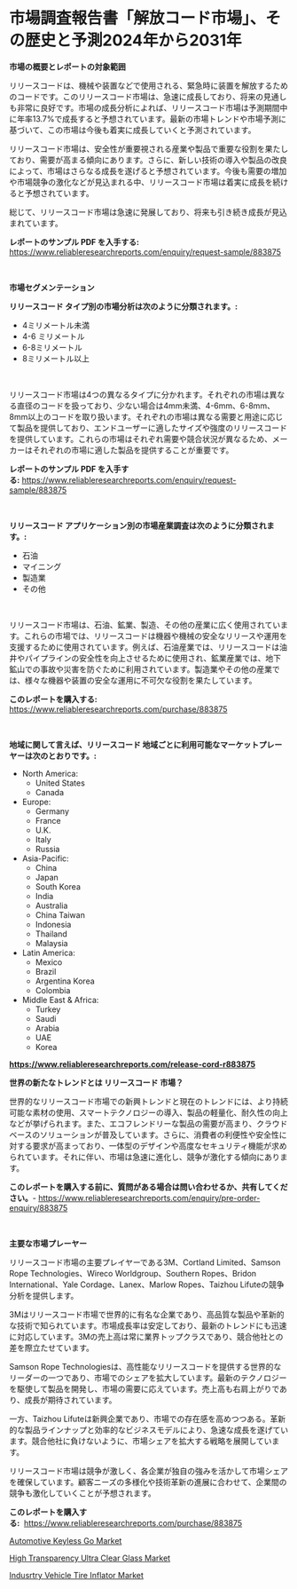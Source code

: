 <p><h1>市場調査報告書「解放コード市場」、その歴史と予測2024年から2031年</h1></p><p><strong>市場の概要とレポートの対象範囲</strong></p>
<p><p>リリースコードは、機械や装置などで使用される、緊急時に装置を解放するためのコードです。このリリースコード市場は、急速に成長しており、将来の見通しも非常に良好です。市場の成長分析によれば、リリースコード市場は予測期間中に年率13.7%で成長すると予想されています。最新の市場トレンドや市場予測に基づいて、この市場は今後も着実に成長していくと予測されています。</p><p>リリースコード市場は、安全性が重要視される産業や製品で重要な役割を果たしており、需要が高まる傾向にあります。さらに、新しい技術の導入や製品の改良によって、市場はさらなる成長を遂げると予想されています。今後も需要の増加や市場競争の激化などが見込まれる中、リリースコード市場は着実に成長を続けると予想されています。</p><p>総じて、リリースコード市場は急速に発展しており、将来も引き続き成長が見込まれています。</p></p>
<p><strong>レポートのサンプル PDF を入手する:</strong> <a href="https://www.reliableresearchreports.com/enquiry/request-sample/883875">https://www.reliableresearchreports.com/enquiry/request-sample/883875</a></p>
<p>&nbsp;</p>
<p><strong>市場セグメンテーション</strong></p>
<p><strong>リリースコード タイプ別の市場分析は次のように分類されます。:</strong></p>
<p><ul><li>4ミリメートル未満</li><li>4-6 ミリメートル</li><li>6-8ミリメートル</li><li>8ミリメートル以上</li></ul></p>
<p>&nbsp;</p>
<p><p>リリースコード市場は4つの異なるタイプに分かれます。それぞれの市場は異なる直径のコードを扱っており、少ない場合は4mm未満、4-6mm、6-8mm、8mm以上のコードを取り扱います。それぞれの市場は異なる需要と用途に応じて製品を提供しており、エンドユーザーに適したサイズや強度のリリースコードを提供しています。これらの市場はそれぞれ需要や競合状況が異なるため、メーカーはそれぞれの市場に適した製品を提供することが重要です。</p></p>
<p><strong>レポートのサンプル PDF を入手する:</strong>&nbsp;<a href="https://www.reliableresearchreports.com/enquiry/request-sample/883875">https://www.reliableresearchreports.com/enquiry/request-sample/883875</a></p>
<p>&nbsp;</p>
<p><strong> リリースコード アプリケーション別の市場産業調査は次のように分類されます。:</strong></p>
<p><ul><li>石油</li><li>マイニング</li><li>製造業</li><li>その他</li></ul></p>
<p>&nbsp;</p>
<p><p>リリースコード市場は、石油、鉱業、製造、その他の産業に広く使用されています。これらの市場では、リリースコードは機器や機械の安全なリリースや運用を支援するために使用されています。例えば、石油産業では、リリースコードは油井やパイプラインの安全性を向上させるために使用され、鉱業産業では、地下鉱山での事故や災害を防ぐために利用されています。製造業やその他の産業では、様々な機器や装置の安全な運用に不可欠な役割を果たしています。</p></p>
<p><strong>このレポートを購入する:</strong>&nbsp; <a href="https://www.reliableresearchreports.com/purchase/883875">https://www.reliableresearchreports.com/purchase/883875</a></p>
<p>&nbsp;</p>
<p><strong>地域に関して言えば、リリースコード 地域ごとに利用可能なマーケットプレーヤーは次のとおりです。:</strong></p>
<p><ul>
    <li>
        North America:
        <ul>
            <li>United States</li>
            <li>Canada</li>
        </ul>
    </li>
    <li>
        Europe:
        <ul>
            <li>Germany</li>
            <li>France</li>
            <li>U.K.</li>
            <li>Italy</li>
            <li>Russia</li>
        </ul>
    </li>
    <li>
        Asia-Pacific:
        <ul>
            <li>China</li>
            <li>Japan</li>
            <li>South Korea</li>
            <li>India</li>
            <li>Australia</li>
            <li>China Taiwan</li>
            <li>Indonesia</li>
            <li>Thailand</li>
            <li>Malaysia</li>
        </ul>
    </li>
    <li>
        Latin America:
        <ul>
            <li>Mexico</li>
            <li>Brazil</li>
            <li>Argentina Korea</li>
            <li>Colombia</li>
        </ul>
    </li>
    <li>
        Middle East & Africa:
        <ul>
            <li>Turkey</li>
            <li>Saudi</li>
            <li>Arabia</li>
            <li>UAE</li>
            <li>Korea</li>
        </ul>
    </li>
    </ul></p>
<p><strong><a href="https://www.reliableresearchreports.com/release-cord-r883875">https://www.reliableresearchreports.com/release-cord-r883875</a></strong>&nbsp;</p>
<p><strong>世界の新たなトレンドとは リリースコード 市場？</strong></p>
<p><p>世界的なリリースコード市場での新興トレンドと現在のトレンドには、より持続可能な素材の使用、スマートテクノロジーの導入、製品の軽量化、耐久性の向上などが挙げられます。また、エコフレンドリーな製品の需要が高まり、クラウドベースのソリューションが普及しています。さらに、消費者の利便性や安全性に対する要求が高まっており、一体型のデザインや高度なセキュリティ機能が求められています。それに伴い、市場は急速に進化し、競争が激化する傾向にあります。</p></p>
<p><strong>このレポートを購入する前に、質問がある場合は問い合わせるか、共有してください。</strong>- <a href="https://www.reliableresearchreports.com/enquiry/pre-order-enquiry/883875">https://www.reliableresearchreports.com/enquiry/pre-order-enquiry/883875</a></p>
<p>&nbsp;</p>
<p><strong>主要な市場プレーヤー</strong></p>
<p><p>リリースコード市場の主要プレイヤーである3M、Cortland Limited、Samson Rope Technologies、Wireco Worldgroup、Southern Ropes、Bridon International、Yale Cordage、Lanex、Marlow Ropes、Taizhou Lifuteの競争分析を提供します。</p><p>3Mはリリースコード市場で世界的に有名な企業であり、高品質な製品や革新的な技術で知られています。市場成長率は安定しており、最新のトレンドにも迅速に対応しています。3Mの売上高は常に業界トップクラスであり、競合他社との差を際立たせています。</p><p>Samson Rope Technologiesは、高性能なリリースコードを提供する世界的なリーダーの一つであり、市場でのシェアを拡大しています。最新のテクノロジーを駆使して製品を開発し、市場の需要に応えています。売上高も右肩上がりであり、成長が期待されています。</p><p>一方、Taizhou Lifuteは新興企業であり、市場での存在感を高めつつある。革新的な製品ラインナップと効率的なビジネスモデルにより、急速な成長を遂げています。競合他社に負けないように、市場シェアを拡大する戦略を展開しています。</p><p>リリースコード市場は競争が激しく、各企業が独自の強みを活かして市場シェアを確保しています。顧客ニーズの多様化や技術革新の進展に合わせて、企業間の競争も激化していくことが予想されます。</p></p>
<p><strong>このレポートを購入する:</strong>&nbsp;&nbsp;<a href="https://www.reliableresearchreports.com/purchase/883875">https://www.reliableresearchreports.com/purchase/883875</a></p>
<p><p><a href="https://www.linkedin.com/pulse/global-automotive-keyless-go-market-size-trends-insights-projections-pkjke?trackingId=y000G6OFYEKdVwzgHUhK%2BA%3D%3D">Automotive Keyless Go Market</a></p><p><a href="https://www.linkedin.com/pulse/high-transparency-ultra-clear-glass-market-research-report-ttide?trackingId=MjjcjKeEW40lMsbc1Xjndg%3D%3D">High Transparency Ultra Clear Glass Market</a></p><p><a href="https://www.linkedin.com/pulse/indusrtry-vehicle-tire-inflator-market-growth-trends-covid-19-a3ude?trackingId=wt3zStJSCdBDMnLoyNipxA%3D%3D">Indusrtry Vehicle Tire Inflator Market</a></p></p>